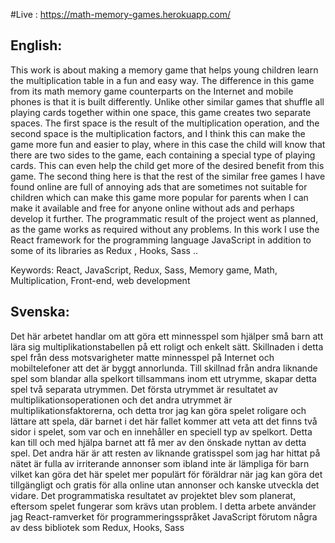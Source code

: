 


#Live : https://math-memory-games.herokuapp.com/

English:
------------

This work is about making a memory game that helps young children learn the multiplication table in a fun and easy way.
The difference in this game from its math memory game counterparts on the Internet and mobile phones is that it is built differently. Unlike other similar games that shuffle all playing cards together within one space, this game creates two separate spaces. 
The first space is the result of the multiplication operation, and the second space is the multiplication factors, and I think this can make the game more fun and easier to play, where in this case the child will know that there are two sides to the game, each containing a special type of playing cards. This can even help the child get more of the desired benefit from this game.
The second thing here is that the rest of the similar free games I have found online are full of annoying ads that are sometimes not suitable for children which can make this game more popular for parents when I can make it available and free for anyone online without ads and perhaps develop it further.
The programmatic result of the project went as planned, as the game works as required without any problems.
In this work I use the React framework for the programming language JavaScript in addition to some of its libraries as Redux , Hooks, Sass ..

Keywords: React, JavaScript, Redux, Sass, Memory game, Math, Multiplication, Front-end, web development


Svenska:
-------------

Det här arbetet handlar om att göra ett minnesspel som hjälper små barn att lära sig multiplikationstabellen på ett roligt och enkelt sätt.
Skillnaden i detta spel från dess motsvarigheter matte minnesspel på Internet och mobiltelefoner att det är byggt annorlunda. Till skillnad från andra liknande spel som blandar alla spelkort tillsammans inom ett utrymme, skapar detta spel två separata utrymmen. 
Det första utrymmet är resultatet av multiplikationsoperationen och det andra utrymmet är multiplikationsfaktorerna, och detta tror jag kan göra spelet roligare och lättare att spela, där barnet i det här fallet kommer att veta att det finns två sidor i spelet, som var och en innehåller en speciell typ av spelkort. Detta kan till och med hjälpa barnet att få mer av den önskade nyttan av detta spel.
Det andra här är att resten av liknande gratisspel som jag har hittat på nätet är fulla av irriterande annonser som ibland inte är lämpliga för barn vilket kan göra det här spelet mer populärt för föräldrar när jag kan göra det tillgängligt och gratis för alla online utan annonser och kanske utveckla det vidare.
Det programmatiska resultatet av projektet blev som planerat, eftersom spelet fungerar som krävs utan problem.
I detta arbete använder jag React-ramverket för programmeringsspråket JavaScript förutom några av dess bibliotek som Redux, Hooks, Sass
